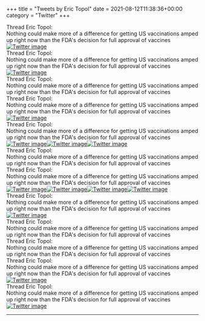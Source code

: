+++
title = "Tweets by Eric Topol" 
date = 2021-08-12T11:38:36+00:00
category = "Twitter"
+++
<div class="tweet"> 
<div class="profile"> 
Thread Eric Topol: 
</div> 
<div class="tweet-content">Nothing could make more of a difference for getting US vaccinations amped up right now than the FDA's decision for full approval of vaccines</div></div><a href="E8lrJSxVcAMbBZr.jpg"  ><img src="E8lrJSxVcAMbBZr.jpg" alt="Twitter image" ></img></a><div class="tweet"> 
<div class="profile"> 
Thread Eric Topol: 
</div> 
<div class="tweet-content">Nothing could make more of a difference for getting US vaccinations amped up right now than the FDA's decision for full approval of vaccines</div></div><a href="E8mEqGmUYAI7kiG.jpg"  ><img src="E8mEqGmUYAI7kiG.jpg" alt="Twitter image" ></img></a><div class="tweet"> 
<div class="profile"> 
Thread Eric Topol: 
</div> 
<div class="tweet-content">Nothing could make more of a difference for getting US vaccinations amped up right now than the FDA's decision for full approval of vaccines</div></div><div class="tweet"> 
<div class="profile"> 
Thread Eric Topol: 
</div> 
<div class="tweet-content">Nothing could make more of a difference for getting US vaccinations amped up right now than the FDA's decision for full approval of vaccines</div></div><a href="E8mjKLvUYAENUJu.jpg"  ><img src="E8mjKLvUYAENUJu.jpg" alt="Twitter image" ></img></a><div class="tweet"> 
<div class="profile"> 
Thread Eric Topol: 
</div> 
<div class="tweet-content">Nothing could make more of a difference for getting US vaccinations amped up right now than the FDA's decision for full approval of vaccines</div></div><a href="E8m2zgUUcAIZk0J.jpg"  ><img src="E8m2zgUUcAIZk0J.jpg" alt="Twitter image" ></img></a><a href="E8m237GVgAImGf2.jpg"  ><img src="E8m237GVgAImGf2.jpg" alt="Twitter image" ></img></a><a href="E8m3ANnUYAEx70i.jpg"  ><img src="E8m3ANnUYAEx70i.jpg" alt="Twitter image" ></img></a><div class="tweet"> 
<div class="profile"> 
Thread Eric Topol: 
</div> 
<div class="tweet-content">Nothing could make more of a difference for getting US vaccinations amped up right now than the FDA's decision for full approval of vaccines</div></div><div class="tweet"> 
<div class="profile"> 
Thread Eric Topol: 
</div> 
<div class="tweet-content">Nothing could make more of a difference for getting US vaccinations amped up right now than the FDA's decision for full approval of vaccines</div></div><a href="E8nAwhoUcAIy76W.jpg"  ><img src="E8nAwhoUcAIy76W.jpg" alt="Twitter image" ></img></a><a href="E8nAyMsUUAE_1fa.jpg"  ><img src="E8nAyMsUUAE_1fa.jpg" alt="Twitter image" ></img></a><a href="E8nAzwyUYAceX3H.jpg"  ><img src="E8nAzwyUYAceX3H.jpg" alt="Twitter image" ></img></a><a href="E8nA1dFVkAAfu-u.jpg"  ><img src="E8nA1dFVkAAfu-u.jpg" alt="Twitter image" ></img></a><div class="tweet"> 
<div class="profile"> 
Thread Eric Topol: 
</div> 
<div class="tweet-content">Nothing could make more of a difference for getting US vaccinations amped up right now than the FDA's decision for full approval of vaccines</div></div><a href="E8nC0USVcAYPo7n.jpg"  ><img src="E8nC0USVcAYPo7n.jpg" alt="Twitter image" ></img></a><div class="tweet"> 
<div class="profile"> 
Thread Eric Topol: 
</div> 
<div class="tweet-content">Nothing could make more of a difference for getting US vaccinations amped up right now than the FDA's decision for full approval of vaccines</div></div><div class="tweet"> 
<div class="profile"> 
Thread Eric Topol: 
</div> 
<div class="tweet-content">Nothing could make more of a difference for getting US vaccinations amped up right now than the FDA's decision for full approval of vaccines</div></div><div class="tweet"> 
<div class="profile"> 
Thread Eric Topol: 
</div> 
<div class="tweet-content">Nothing could make more of a difference for getting US vaccinations amped up right now than the FDA's decision for full approval of vaccines</div></div><a href="E8oFDUsVcAE7kg6.jpg"  ><img src="E8oFDUsVcAE7kg6.jpg" alt="Twitter image" ></img></a><div class="tweet"> 
<div class="profile"> 
Thread Eric Topol: 
</div> 
<div class="tweet-content">Nothing could make more of a difference for getting US vaccinations amped up right now than the FDA's decision for full approval of vaccines</div></div><a href="E8oSIxQVIAEyeed.jpg"  ><img src="E8oSIxQVIAEyeed.jpg" alt="Twitter image" ></img></a>

---